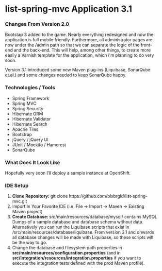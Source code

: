 list-spring-mvc Application 3.1
===============================

### Changes From Version 2.0

Bootstap 3 added to the game. Nearly everything redesigned and now the application is full mobile friendly. Furthermore, all administrator pages are now under the /admin path so that we can separate the logic of the front-end and the back-end. This will help, among other things, to create more easily a Varnish template for the application, which i'm planning to do very soon. 

Version 3.1 introduced some new Maven plug-ins (Liquibase, SonarQube et.al.) and some changes needed to keep SonarQube happy.

### Technologies / Tools

<ul>
<li>Spring Framework</li>
<li>Spring MVC</li>
<li>Spring Security</li>
<li>Hibernate ORM</li>
<li>Hibernate Validator</li>
<li>Hibernate Search</li>
<li>Apache Tiles</li>
<li>Bootstrap</li>
<li>jQuery / jQuery UI</li>
<li>JUnit / Mockito / Hamcrest</li>
<li>SonarQube</li>
</ul>

### What Does It Look Like

Hopefully very soon I'll deploy a sample instance at OpenShift.

### IDE Setup

<ol>
<li><strong>Clone Repository:</strong> git clone https://github.com/blxbrgld/list-spring-mvc.git</li>
<li>Import In Your Favorite IDE (i.e. File -> Import -> Maven -> Existing Maven project)</li>
<li><strong>Create Database: </strong>src/main/resources/database/mysql/ contains MySQL Dumps of a sample database and database schema without data. Alternatively you can run the Liquibase scripts that exist in /src/main/resources/database/liquibase. From version 3.1 and onwards all database changes will be made with Liquibase, so these scripts will be the way to go.</li>
<li>Change the database and filesystem path properties in <strong>src/main/resources/configuration.properties</strong> (and in <strong>src/integration/resources/integration.properties</strong> if you want to execute the integration tests defined with the prod Maven profile).</li>
</ol>
